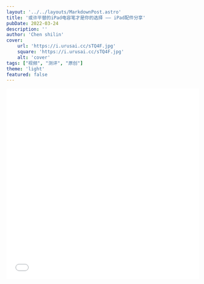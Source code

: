 ```yaml
---
layout: '../../layouts/MarkdownPost.astro'
title: '或许平替的iPad电容笔才是你的选择 —— iPad配件分享'
pubDate: 2022-03-24
description: ''
author: 'Chen shilin'
cover:
    url: 'https://i.urusai.cc/sTQ4F.jpg'
    square: 'https://i.urusai.cc/sTQ4F.jpg'
    alt: 'cover'
tags: ["视频", "测评", "原创"]
theme: 'light'
featured: false
---
```


<div align="center">
  <iframe src="//player.bilibili.com/player.html?isOutside=true&aid=115225449799172&bvid=BV1PkWNzYEH8&cid=32468963138&p=1" scrolling="no" border="0" height="500" width="100%" frameborder="no" framespacing="0" allowfullscreen="true"></iframe>
</div>


